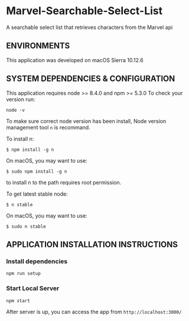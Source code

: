 # Marvel-Searchable-Select-List

A searchable select list that retrieves characters from the Marvel api

## ENVIRONMENTS

This application was developed on macOS Sierra 10.12.6

## SYSTEM DEPENDENCIES & CONFIGURATION

This application requires node >= 8.4.0 and npm >= 5.3.0
To check your version run:

```
node -v
```

To make sure correct node version has been install, Node version management tool `n` is recommand.

To install n:

```
$ npm install -g n
```

On macOS, you may want to use:
```
$ sudo npm install -g n
```
to install n to the path requires root permission.

To get latest stable node:
```
$ n stable
```
On macOS, you may want to use:
```
$ sudo n stable
```

## APPLICATION INSTALLATION INSTRUCTIONS

### Install dependencies
```
npm run setup
```

### Start Local Server
```
npm start
```

After server is up, you can access the app from `http://localhost:3000/`
